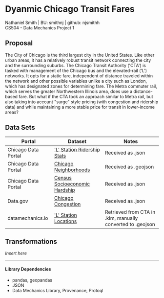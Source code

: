 
# Dyanmic Chicago Transit Fares
Nathaniel Smith | BU: smithnj | github: njsmithh </br>
CS504 - Data Mechanics Project 1

## Proposal
The City of Chicago is the third largest city in the United States. Like other urban areas, it has a relatively robust transit network connecting the city and the surrounding suburbs. The Chicago Transit Authority ('CTA') is tasked with management of the Chicago bus and the elevated-rail ('L') networks. It opts for a static fare, independent of distance traveled within the network and other possible variables unlike a city such as London, which has designated zones for determining fare. The Metra commuter rail, which serves the greater Northwestern Illinois area, does use a distance-based fare. But what if the CTA took an approach similar to Metra rail, but also taking into account "surge" style pricing (with congestion and ridership data) and while maintaining a more stable price for transit in lower-income areas?

## Data Sets

| Portal   | Dataset                                                                                                                             | Notes 
|----------|-------------------------------------------------------------------------------------------------------------------------------------| ----
| Chicago Data Portal      | ['L' Station Ridership Stats](https://data.cityofchicago.org/Transportation/CTA-Ridership-L-Station-Entries-Daily-Totals/5neh-572f) | Received as .json
| Chicago Data Portal    | [Chicago Neighborhoods](https://data.cityofchicago.org/Facilities-Geographic-Boundaries/Boundaries-Neighborhoods/bbvz-uum9) | Received as .geojson                                                                                                       |
| Chicago Data Portal    | [Census Socioeconomic Hardship](https://data.cityofchicago.org/Health-Human-Services/Census-Data-Selected-socioeconomic-indicators-in-C/kn9c-c2s2)    |Received as .json
| Data.gov | [Chicago Congestion](https://catalog.data.gov/dataset/chicago-traffic-tracker-historical-congestion-estimates-by-region-a0e83)    | Received as .json                                             |                                                                                                         |
| datamechanics.io      | ['L' Station Locations](http://datamechanics.io/?prefix=smithnj/) | Retrieved from CTA in .klm, manually converted to .geojson

## Transformations
_Insert here_


---
#### Library Dependencies
* pandas, geopandas
* JSON
* Data Mechanics Library, Provenance, Protoql
